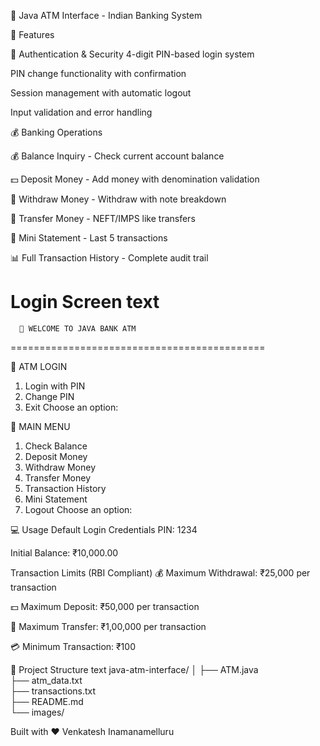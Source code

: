 🏦 Java ATM Interface - Indian Banking System

🌟 Features

🔐 Authentication & Security
4-digit PIN-based login system

PIN change functionality with confirmation

Session management with automatic logout

Input validation and error handling

💰 Banking Operations

💰 Balance Inquiry - Check current account balance

💵 Deposit Money - Add money with denomination validation

💸 Withdraw Money - Withdraw with note breakdown

🔄 Transfer Money - NEFT/IMPS like transfers

📄 Mini Statement - Last 5 transactions

📊 Full Transaction History - Complete audit trail

Login Screen
text
============================================
      🏦 WELCOME TO JAVA BANK ATM         
============================================

🔐 ATM LOGIN
1. Login with PIN
2. Change PIN
3. Exit
Choose an option:

🏦 MAIN MENU
1. Check Balance
2. Deposit Money
3. Withdraw Money
4. Transfer Money
5. Transaction History
6. Mini Statement
7. Logout
Choose an option:

💻 Usage
Default Login Credentials
PIN: 1234

Initial Balance: ₹10,000.00

Transaction Limits (RBI Compliant)
💰 Maximum Withdrawal: ₹25,000 per transaction

💵 Maximum Deposit: ₹50,000 per transaction

🔄 Maximum Transfer: ₹1,00,000 per transaction

💳 Minimum Transaction: ₹100

📁 Project Structure
text
java-atm-interface/
│
├── ATM.java                
├── atm_data.txt            
├── transactions.txt       
├── README.md              
└── images/        

Built with ❤️ Venkatesh Inamanamelluru
